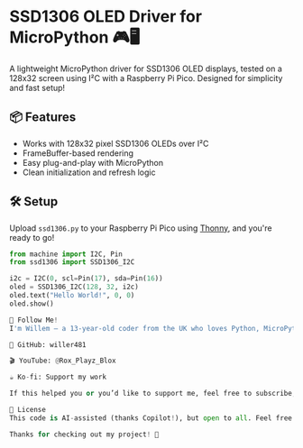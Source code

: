 # SSD1306 OLED Driver for MicroPython 🎮🖥️

A lightweight MicroPython driver for SSD1306 OLED displays, tested on a 128x32 screen using I²C with a Raspberry Pi Pico. Designed for simplicity and fast setup!

## 📦 Features
- Works with 128x32 pixel SSD1306 OLEDs over I²C
- FrameBuffer-based rendering
- Easy plug-and-play with MicroPython
- Clean initialization and refresh logic

## 🛠️ Setup
Upload `ssd1306.py` to your Raspberry Pi Pico using [Thonny](https://thonny.org/), and you're ready to go!

```python
from machine import I2C, Pin
from ssd1306 import SSD1306_I2C

i2c = I2C(0, scl=Pin(17), sda=Pin(16))
oled = SSD1306_I2C(128, 32, i2c)
oled.text("Hello World!", 0, 0)
oled.show()

🔗 Follow Me!
I'm Willem — a 13-year-old coder from the UK who loves Python, MicroPython, and 3D modeling. This is just one of many projects I'm working on!

🧠 GitHub: willer481

🎬 YouTube: @Rox_Playz_Blox

☕ Ko-fi: Support my work

If this helped you or you’d like to support me, feel free to subscribe, follow, or donate!

🤝 License
This code is AI-assisted (thanks Copilot!), but open to all. Feel free to modify, share, and credit however you want.

Thanks for checking out my project! 🚀
